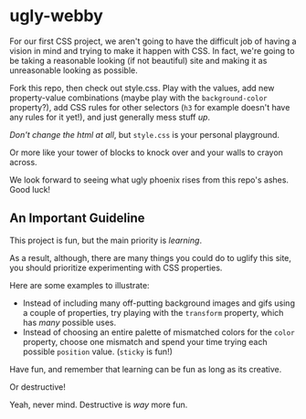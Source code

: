 # ugly-webby

For our first CSS project, we aren't going to have the difficult job of having a vision in mind and trying to make it happen with CSS. In fact, we're going to be taking a reasonable looking (if not beautiful) site and making it as unreasonable looking as possible.

Fork this repo, then check out style.css. Play with the values, add new property-value combinations (maybe play with the `background-color` property?), add CSS rules for other selectors (`h3` for example doesn't have any rules for it yet!), and just generally mess stuff _up_.

_Don't change the html at all_, but `style.css` is your personal playground.

Or more like your tower of blocks to knock over and your walls to crayon across.

We look forward to seeing what ugly phoenix rises from this repo's ashes. Good luck!

## An Important Guideline

This project is fun, but the main priority is _learning_.

As a result, although, there are many things you could do to uglify this site, you should prioritize experimenting with CSS properties.

Here are some examples to illustrate:

- Instead of including many off-putting background images and gifs using a couple of properties,  try playing with the `transform` property, which has _many_ possible uses.
- Instead of choosing an entire palette of mismatched colors for the `color` property, choose one mismatch and spend your time trying each possible `position` value. (`sticky` is fun!)

Have fun, and remember that learning can be fun as long as its creative.

Or destructive!

Yeah, never mind. Destructive is _way_ more fun.
